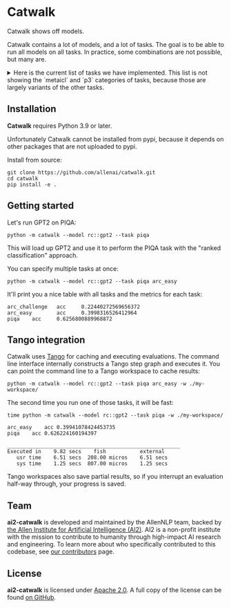 # Catwalk

Catwalk shows off models.

Catwalk contains a lot of models, and a lot of tasks. The goal is to be able to run all models on all tasks. In
practice, some combinations are not possible, but many are.

<details>
<summary>Here is the current list of tasks we have implemented.
This list is not showing the `metaicl` and `p3` categories of tasks, because those are
largely variants of the other tasks.
</summary>

```
wikitext
piqa
squad
squadshifts-reddit
squadshifts-amazon
squadshifts-nyt
squadshifts-new-wiki
mrqa::race
mrqa::newsqa
mrqa::triviaqa
mrqa::searchqa
mrqa::hotpotqa
mrqa::naturalquestions
mrqa::bioasq
mrqa::drop
mrqa::relationextraction
mrqa::textbookqa
mrqa::duorc.paraphraserc
squad2
rte
superglue::rte
cola
mnli
mnli_mismatched
mrpc
qnli
qqp
sst
wnli
boolq
cb
copa
multirc
wic
wsc
drop
lambada
lambada_cloze
lambada_mt_en
lambada_mt_fr
lambada_mt_de
lambada_mt_it
lambada_mt_es
prost
mc_taco
pubmedqa
sciq
qa4mre_2011
qa4mre_2012
qa4mre_2013
triviaqa
arc_easy
arc_challenge
logiqa
hellaswag
openbookqa
race
headqa_es
headqa_en
mathqa
webqs
wsc273
winogrande
anli_r1
anli_r2
anli_r3
ethics_cm
ethics_deontology
ethics_justice
ethics_utilitarianism_original
ethics_utilitarianism
ethics_virtue
truthfulqa_gen
mutual
mutual_plus
math_algebra
math_counting_and_prob
math_geometry
math_intermediate_algebra
math_num_theory
math_prealgebra
math_precalc
math_asdiv
arithmetic_2da
arithmetic_2ds
arithmetic_3da
arithmetic_3ds
arithmetic_4da
arithmetic_4ds
arithmetic_5da
arithmetic_5ds
arithmetic_2dm
arithmetic_1dc
anagrams1
anagrams2
cycle_letters
random_insertion
reversed_words
raft::ade_corpus_v2
raft::banking_77
raft::neurips_impact_statement_risks
raft::one_stop_english
raft::overruling
raft::semiconductor_org_types
raft::systematic_review_inclusion
raft::tai_safety_research
raft::terms_of_service
raft::tweet_eval_hate
raft::twitter_complaints
```
</details>

## Installation

<!-- start install -->

**Catwalk** requires Python 3.9 or later.

Unfortunately Catwalk cannot be installed from pypi, because it depends on other packages that are not uploaded to
pypi.

Install from source:
```shell
git clone https://github.com/allenai/catwalk.git
cd catwalk
pip install -e .
```

<!-- end install -->

## Getting started

Let's run GPT2 on PIQA:
```shell
python -m catwalk --model rc::gpt2 --task piqa
```

This will load up GPT2 and use it to perform the PIQA task with the "ranked classification" approach.

You can specify multiple tasks at once:
```shell
python -m catwalk --model rc::gpt2 --task piqa arc_easy
```

It'll print you a nice table with all tasks and the metrics for each task:
```text
arc_challenge   acc     0.22440272569656372
arc_easy        acc     0.3998316526412964
piqa    acc     0.6256800889968872
```

## Tango integration

Catwalk uses [Tango](https://github.com/allenai/tango) for caching and executing evaluations. The command line
interface internally constructs a Tango step graph and executes it. You can point the command line to a Tango
workspace to cache results:

```shell
python -m catwalk --model rc::gpt2 --task piqa arc_easy -w ./my-workspace/
```

The second time you run one of those tasks, it will be fast:
```shell
time python -m catwalk --model rc::gpt2 --task piqa -w ./my-workspace/
```

```text
arc_easy	acc	0.39941078424453735
piqa	acc	0.626224160194397

________________________________________________________
Executed in    9.82 secs    fish           external
   usr time    6.51 secs  208.00 micros    6.51 secs
   sys time    1.25 secs  807.00 micros    1.25 secs
```

Tango workspaces also save partial results, so if you interrupt an evaluation half-way through, your progress is
saved.

## Team

<!-- start team -->

**ai2-catwalk** is developed and maintained by the AllenNLP team, backed by [the Allen Institute for Artificial Intelligence (AI2)](https://allenai.org/).
AI2 is a non-profit institute with the mission to contribute to humanity through high-impact AI research and engineering.
To learn more about who specifically contributed to this codebase, see [our contributors](https://github.com/allenai/catwalk/graphs/contributors) page.

<!-- end team -->

## License

<!-- start license -->

**ai2-catwalk** is licensed under [Apache 2.0](https://www.apache.org/licenses/LICENSE-2.0).
A full copy of the license can be found [on GitHub](https://github.com/allenai/catwalk/blob/main/LICENSE).

<!-- end license -->
